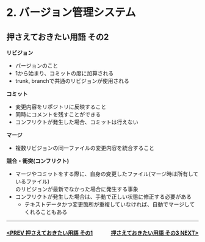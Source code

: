 # 2. バージョン管理システム

## 押さえておきたい用語 その2

**リビジョン**
- バージョンのこと
- 1から始まり、コミットの度に加算される
- trunk, branchで共通のリビジョンが使用される

**コミット**
- 変更内容をリポジトリに反映すること
- 同時にコメントを残すことができる
- コンフリクトが発生した場合、コミットは行えない

**マージ**
- 複数リビジョンの同一ファイルの変更内容を統合すること

**競合・衝突(コンフリクト)**
- マージやコミットをする際に、自身の変更したファイル(マージ時は所有しているファイル)  
のリビジョンが最新でなかった場合に発生する事象
- コンフリクトが発生した場合は、手動で正しい状態に修正する必要がある
    - テキストデータかつ変更箇所が重複していなければ、自動でマージしてくれることもある

---
#### <div style="text-align:left; float:right;">[押さえておきたい用語 その3 NEXT>](./page6.md)</div>[<PREV 押さえておきたい用語 その1](./page4.md)